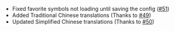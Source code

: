 * Fixed favorite symbols not loading until saving the config ([#51](https://github.com/replaceitem/symbol-chat/issues/51))
* Added Traditional Chinese translations (Thanks to [#49](https://github.com/replaceitem/symbol-chat/pull/49))
* Updated Simplified Chinese translations (Thanks to [#50](https://github.com/replaceitem/symbol-chat/pull/50))